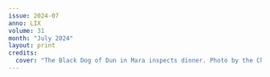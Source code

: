 ```yaml
---
issue: 2024-07
anno: LIX
volume: 31
month: "July 2024"
layout: print
credits:
  cover: "The Black Dog of Dun in Mara inspects dinner. Photo by the Chronicler."
---
```

